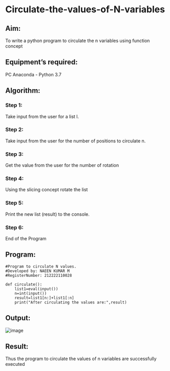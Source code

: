 # Circulate-the-values-of-N-variables
## Aim:
To write a python program to circulate the n variables using function concept
## Equipment’s required:
PC
Anaconda - Python 3.7
## Algorithm: 

### Step 1: 
Take input from the user for a list l.

### Step 2: 
Take input from the user for the number of positions to circulate n.

### Step 3: 
Get the value from the user for the number of rotation

### Step 4: 
Using the slicing concept rotate the list

### Step 5: 
Print the new list (result) to the console.

### Step 6: 
End of the Program

## Program:
```
#Program to circulate N values.
#Developed by: NAEEN KUMAR M
#RegisterNumber: 212222110028
    
def circulate():
    list1=eval(input())
    n=int(input())
    result=list1[n:]+list1[:n]
    print("After circulating the values are:",result)
```

## Output:
![image](https://github.com/NAVEENMATHIVANAN/Circulate-the-values-of-N-variables/assets/119394582/addc00d6-c885-4bc1-b671-798842068537)



## Result:
Thus the program to circulate the values of n variables are successfully executed
